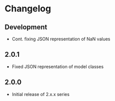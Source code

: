 Changelog
=========

Development
-----------

* Cont. fixing JSON representation of NaN values

2.0.1
-----

* Fixed JSON representation of model classes

2.0.0
-----

* Initial release of 2.x.x series

